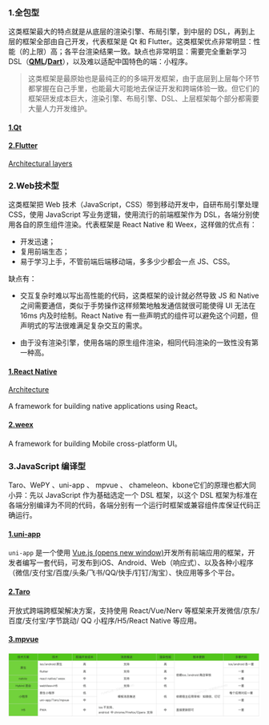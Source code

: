 

### 1.全包型

这类框架最大的特点就是从底层的渲染引擎、布局引擎，到中层的 DSL，再到上层的框架全部由自己开发，代表框架是 Qt 和 Flutter。这类框架优点非常明显：性能（的上限）高；各平台渲染结果一致。缺点也非常明显：需要完全重新学习 DSL（**[QML](https://doc.qt.io/qt-5/qtqml-index.html)/[Dart](https://dart.dev/)**），以及难以适配中国特色的端：小程序。

> 这类框架是最原始也是最纯正的的多端开发框架，由于底层到上层每个环节都掌握在自己手里，也能最大可能地去保证开发和跨端体验一致。但它们的框架研发成本巨大，渲染引擎、布局引擎、DSL、上层框架每个部分都需要大量人力开发维护。

#### [1.Qt](https://www.qt.io/zh-cn/)

#### [2.Flutter](https://flutter.dev/)

[Architectural layers](https://docs.flutter.dev/resources/architectural-overview)



### 2.Web技术型

这类框架把 Web 技术（JavaScript，CSS）带到移动开发中，自研布局引擎处理 CSS，使用 JavaScript 写业务逻辑，使用流行的前端框架作为 DSL，各端分别使用各自的原生组件渲染。代表框架是 React Native 和 Weex，这样做的优点有：

- 开发迅速；
- 复用前端生态；
- 易于学习上手，不管前端后端移动端，多多少少都会一点 JS、CSS。

缺点有：

- 交互复杂时难以写出高性能的代码，这类框架的设计就必然导致 JS 和 Native 之间需要通信，类似于手势操作这样频繁地触发通信就很可能使得 UI 无法在 16ms 内及时绘制。React Native 有一些声明式的组件可以避免这个问题，但声明式的写法很难满足复杂交互的需求。

- 由于没有渲染引擎，使用各端的原生组件渲染，相同代码渲染的一致性没有第一种高。

#### [1.React Native](https://reactnative.dev/) 

[Architecture](https://reactnative.dev/architecture/overview) 

A framework for building native applications using React。

#### [2.weex](https://github.com/alibaba/weex)

A framework for building Mobile cross-platform UI。

### 3.JavaScript 编译型

Taro、WePY 、uni-app 、 mpvue 、 chameleon、kbone它们的原理也都大同小异：先以 JavaScript 作为基础选定一个 DSL 框架，以这个 DSL 框架为标准在各端分别编译为不同的代码，各端分别有一个运行时框架或兼容组件库保证代码正确运行。

#### [1.uni-app](https://uniapp.dcloud.io/)

`uni-app` 是一个使用 [Vue.js (opens new window)](https://vuejs.org/)开发所有前端应用的框架，开发者编写一套代码，可发布到iOS、Android、Web（响应式）、以及各种小程序（微信/支付宝/百度/头条/飞书/QQ/快手/钉钉/淘宝）、快应用等多个平台。

#### [2.Taro](https://github.com/NervJS/taro)

开放式跨端跨框架解决方案，支持使用 React/Vue/Nerv 等框架来开发微信/京东/百度/支付宝/字节跳动/ QQ 小程序/H5/React Native 等应用。

#### [3.mpvue](https://github.com/Meituan-Dianping/mpvue)

[1]: https://www.infoq.cn/article/abc26cpsx44ycgt*hlzb
[2]: https://juejin.cn/post/6860421355767087118
[3]: https://zhuanlan.zhihu.com/p/569908070	"跨端架构的技术选型 2022"

![image-20220413161811265](../../image/image-20220413161811265.png)
